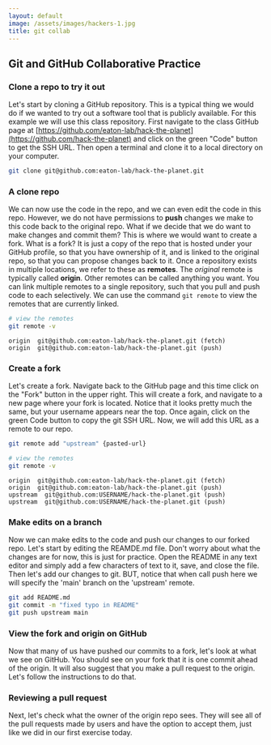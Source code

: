 ```yaml
---
layout: default
image: /assets/images/hackers-1.jpg
title: git collab
---
```



## Git and GitHub Collaborative Practice

### Clone a repo to try it out
Let's start by cloning a GitHub repository. This is a typical thing we would do
if we wanted to try out a software tool that is publicly available. For this example
we will use this class repository. First navigate to the class GitHub page
at [https://github.com/eaton-lab/hack-the-planet](https://github.com/hack-the-planet)
and click on the green "Code" button to get the SSH URL. Then open a terminal 
and clone it to a local directory on your computer.

```bash
git clone git@github.com:eaton-lab/hack-the-planet.git
```

### A clone repo
We can now use the code in the repo, and we can even edit the code in this repo.
However, we do not have permissions to **push** changes we make to this code back
to the original repo. What if we decide that we do want to make changes and commit
them? This is where we would want to create a fork. What is a fork? It is just a 
copy of the repo that is hosted under your GitHub profile, so that you have ownership
of it, and is linked to the original repo, so that you can propose changes back to it.
Once a repository exists in multiple locations, we refer to these as **remotes**. The
_original_ remote is typically called **origin**. Other remotes can be called anything
you want. You can link multiple remotes to a single repository, such that you pull and
push code to each selectively. We can use the command `git remote` to view the remotes
that are currently linked.

```bash
# view the remotes
git remote -v
```

```
origin  git@github.com:eaton-lab/hack-the-planet.git (fetch)
origin  git@github.com:eaton-lab/hack-the-planet.git (push)
```

### Create a fork
Let's create a fork. Navigate back to the GitHub page and this time click on
the "Fork" button in the upper right. This will create a fork, and navigate
to a new page where your fork is located. Notice that it looks pretty much the
same, but your username appears near the top. Once again, click on the green
Code button to copy the git SSH URL. Now, we will add this URL as a remote
to our repo.

```bash
git remote add "upstream" {pasted-url}
```

```bash
# view the remotes
git remote -v
```

```
origin  git@github.com:eaton-lab/hack-the-planet.git (fetch)
origin  git@github.com:eaton-lab/hack-the-planet.git (push)
upstream  git@github.com:USERNAME/hack-the-planet.git (push)
upstream  git@github.com:USERNAME/hack-the-planet.git (push)
```

### Make edits on a branch

Now we can make edits to the code and push our changes to our forked
repo. Let's start by editing the REAMDE.md file. Don't worry about what
the changes are for now, this is just for practice. Open the README in 
any text editor and simply add a few characters of text to it, save, and
close the file. Then let's add our changes to git. BUT, notice that when
call push here we will specify the 'main' branch on the 'upstream' remote.

```bash
git add README.md
git commit -m "fixed typo in README"
git push upstream main
```

### View the fork and origin on GitHub

Now that many of us have pushed our commits to a fork, let's look at what
we see on GitHub. You should see on your fork that it is one commit ahead
of the origin. It will also suggest that you make a pull request to the
origin. Let's follow the instructions to do that.


### Reviewing a pull request
Next, let's check what the owner of the origin repo sees. They will see all
of the pull requests made by users and have the option to accept them, just like
we did in our first exercise today.